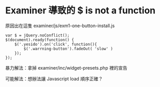 # Examiner 導致的 $ is not a function

原因出在這隻 examiner/js/exm1-one-button-install.js 
```
var $ = jQuery.noConflict();
$(document).ready(function() {
	$('.yesido').on('click', function(){
		$('.warrning-button').fadeOut( 'slow' )
	});
});
```

暴力解法：拿掉 examiner/inc/widget-presets.php 裡的宣告

可能解法：想辦法讓 Javascript load 順序正確？
